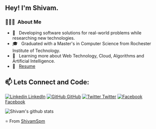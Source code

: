 <h2> Hey! I'm Shivam.</h2>

<h3> 👨🏻‍💻 &nbsp;About Me </h3>

- 🤔 &nbsp; Developing software solutions for real-world problems while researching new technologies.
- 🎓 &nbsp; Graduated with a Master's in Computer Science from Rochester Institute of Technology.
- 🌱 &nbsp; Learning more about Web Technology, Cloud, Algorithms and Artificial Intelligence.
- 📝 &nbsp; [Resume](https://shivamspm.github.io/Resume/)

## 📫 Lets Connect and Code: 
[![Linkedin](https://i.stack.imgur.com/gVE0j.png) LinkedIn](https://www.linkedin.com/in/shivamspm/) [![GitHub](https://i.stack.imgur.com/tskMh.png) GitHub](https://github.com/ShivamSpm) [![Twitter](http://i.imgur.com/wWzX9uB.png) Twitter](https://twitter.com/ShivamM49668640) [![Facebook](http://i.imgur.com/fep1WsG.png) Facebook](https://www.facebook.com/shivam.mahajan.758)

![Shivam's github stats](https://github-readme-stats.vercel.app/api?username=ShivamSpm&show_icons=true&theme=dark)

⭐️ From [ShivamSpm](https://github.com/ShivamSpm)
